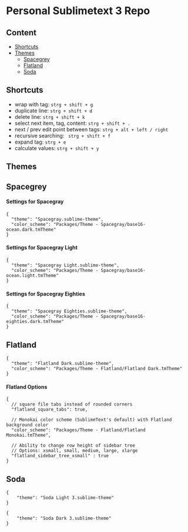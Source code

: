 # Personal Sublimetext 3 Repo

## Content

* [Shortcuts](#Shortcuts)
* [Themes](#Themes)
	* [Spacegrey](#Spacegrey)
	* [Flatland](#Flatland)
	* [Soda](#Soda)

## <a name="Shortcuts"></a>Shortcuts

* wrap with tag: ```strg + shift + g```
* duplicate line: ```strg + shift + d```
* delete line: ```strg + shift + k```
* select next item, tag, content: ```strg + shift + .```
* next / prev edit point between tags: ```strg + alt + left / right```
* recursive searching: ``` strg + shift + f```
* expand tag: ```strg + e ```
* calculate values: ``` strg + shift + y ```

## <a name="Themes"></a>Themes
## <a name="Spacegrey"></a>Spacegrey

#### Settings for Spacegray
```
{
  "theme": "Spacegray.sublime-theme",
  "color_scheme": "Packages/Theme - Spacegray/base16-ocean.dark.tmTheme"
}
```
#### Settings for Spacegray Light
```
{
  "theme": "Spacegray Light.sublime-theme",
  "color_scheme": "Packages/Theme - Spacegray/base16-ocean.light.tmTheme"
}
```
#### Settings for Spacegray Eighties
```
{
  "theme": "Spacegray Eighties.sublime-theme",
  "color_scheme": "Packages/Theme - Spacegray/base16-eighties.dark.tmTheme"
}
```
## <a name="Flatland"></a>Flatland
```
{
  "theme": "Flatland Dark.sublime-theme",
  "color_scheme": "Packages/Theme - Flatland/Flatland Dark.tmTheme"
}
```
#### Flatland Options
```
{
  // square file tabs instead of rounded corners
  "flatland_square_tabs": true,

  // Monokai color scheme (SublimeText's default) with Flatland background color
  "color_scheme": "Packages/Theme - Flatland/Flatland Monokai.tmTheme",

  // Ability to change row height of sidebar tree
  // Options: xsmall, small, medium, large, xlarge
  "flatland_sidebar_tree_xsmall" : true
}
```
## <a name="Soda"></a>Soda
```
{
    "theme": "Soda Light 3.sublime-theme"
}

{
    "theme": "Soda Dark 3.sublime-theme"
}
```
